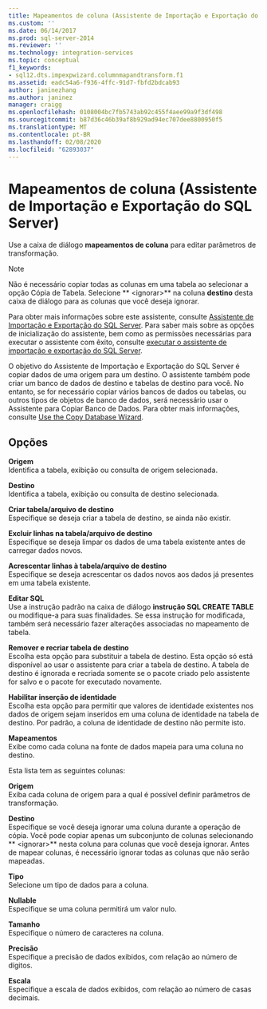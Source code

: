 ```yaml
---
title: Mapeamentos de coluna (Assistente de Importação e Exportação do SQL Server) | Microsoft Docs
ms.custom: ''
ms.date: 06/14/2017
ms.prod: sql-server-2014
ms.reviewer: ''
ms.technology: integration-services
ms.topic: conceptual
f1_keywords:
- sql12.dts.impexpwizard.columnmapandtransform.f1
ms.assetid: eadc54a6-f936-4ffc-91d7-fbfd2bdcab93
author: janinezhang
ms.author: janinez
manager: craigg
ms.openlocfilehash: 0108004bc7fb5743ab92c455f4aee99a9f3df498
ms.sourcegitcommit: b87d36c46b39af8b929ad94ec707dee8800950f5
ms.translationtype: MT
ms.contentlocale: pt-BR
ms.lasthandoff: 02/08/2020
ms.locfileid: "62893037"
---
```

# <a name="column-mappings-sql-server-import-and-export-wizard"></a>Mapeamentos de coluna (Assistente de Importação e Exportação do SQL Server)
  Use a caixa de diálogo **mapeamentos de coluna** para editar parâmetros de transformação.  
  
> [!NOTE]  
>  Não é necessário copiar todas as colunas em uma tabela ao selecionar a opção Cópia de Tabela. Selecione ** \<ignorar>** na coluna **destino** desta caixa de diálogo para as colunas que você deseja ignorar.  
  
 Para obter mais informações sobre este assistente, consulte [Assistente de Importação e Exportação do SQL Server](import-and-export-data-with-the-sql-server-import-and-export-wizard.md). Para saber mais sobre as opções de inicialização do assistente, bem como as permissões necessárias para executar o assistente com êxito, consulte [executar o assistente de importação e exportação do SQL Server](start-the-sql-server-import-and-export-wizard.md).  
  
 O objetivo do Assistente de Importação e Exportação do SQL Server é copiar dados de uma origem para um destino. O assistente também pode criar um banco de dados de destino e tabelas de destino para você. No entanto, se for necessário copiar vários bancos de dados ou tabelas, ou outros tipos de objetos de banco de dados, será necessário usar o Assistente para Copiar Banco de Dados. Para obter mais informações, consulte [Use the Copy Database Wizard](../../relational-databases/databases/use-the-copy-database-wizard.md).  
  
## <a name="options"></a>Opções  
 **Origem**  
 Identifica a tabela, exibição ou consulta de origem selecionada.  
  
 **Destino**  
 Identifica a tabela, exibição ou consulta de destino selecionada.  
  
 **Criar tabela/arquivo de destino**  
 Especifique se deseja criar a tabela de destino, se ainda não existir.  
  
 **Excluir linhas na tabela/arquivo de destino**  
 Especifique se deseja limpar os dados de uma tabela existente antes de carregar dados novos.  
  
 **Acrescentar linhas à tabela/arquivo de destino**  
 Especifique se deseja acrescentar os dados novos aos dados já presentes em uma tabela existente.  
  
 **Editar SQL**  
 Use a instrução padrão na caixa de diálogo **instrução SQL CREATE TABLE** ou modifique-a para suas finalidades. Se essa instrução for modificada, também será necessário fazer alterações associadas no mapeamento de tabela.  
  
 **Remover e recriar tabela de destino**  
 Escolha esta opção para substituir a tabela de destino. Esta opção só está disponível ao usar o assistente para criar a tabela de destino. A tabela de destino é ignorada e recriada somente se o pacote criado pelo assistente for salvo e o pacote for executado novamente.  
  
 **Habilitar inserção de identidade**  
 Escolha esta opção para permitir que valores de identidade existentes nos dados de origem sejam inseridos em uma coluna de identidade na tabela de destino. Por padrão, a coluna de identidade de destino não permite isto.  
  
 **Mapeamentos**  
 Exibe como cada coluna na fonte de dados mapeia para uma coluna no destino.  
  
 Esta lista tem as seguintes colunas:  
  
 **Origem**  
 Exiba cada coluna de origem para a qual é possível definir parâmetros de transformação.  
  
 **Destino**  
 Especifique se você deseja ignorar uma coluna durante a operação de cópia. Você pode copiar apenas um subconjunto de colunas selecionando ** \<ignorar>** nesta coluna para colunas que você deseja ignorar. Antes de mapear colunas, é necessário ignorar todas as colunas que não serão mapeadas.  
  
 **Tipo**  
 Selecione um tipo de dados para a coluna.  
  
 **Nullable**  
 Especifique se uma coluna permitirá um valor nulo.  
  
 **Tamanho**  
 Especifique o número de caracteres na coluna.  
  
 **Precisão**  
 Especifique a precisão de dados exibidos, com relação ao número de dígitos.  
  
 **Escala**  
 Especifique a escala de dados exibidos, com relação ao número de casas decimais.  
  
  
